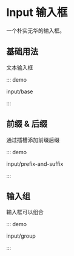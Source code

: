 # Input 输入框

一个朴实无华的输入框。

## 基础用法

文本输入框

::: demo

input/base

:::

## 前缀 & 后缀

通过插槽添加前缀后缀

::: demo

input/prefix-and-suffix

:::

## 输入组

输入框可以组合

::: demo

input/group

:::

<script setup lang="ts">
import InputBase from '../examples/input/base.vue'
import InputPrefixAndSuffix from '../examples/input/prefix-and-suffix.vue'
import InputGroup from '../examples/input/group.vue'
</script>

<style>
.space {
  max-width: 300px;
  display: flex;
  flex-flow: column nowrap;
  justify-content: flex-start;
  gap: 10px;
}
</style>